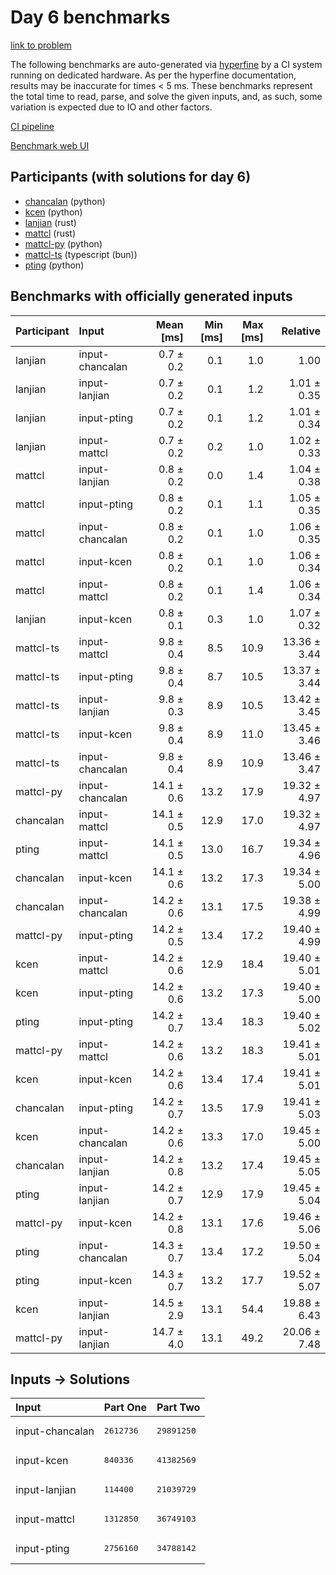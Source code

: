 # Day 6 benchmarks

[link to problem](https://adventofcode.com/2023/day/6)

The following benchmarks are auto-generated via
[hyperfine](https://github.com/sharkdp/hyperfine) by a CI system running on
dedicated hardware. As per the hyperfine documentation, results may be
inaccurate for times < 5 ms. These benchmarks represent the total time to read,
parse, and solve the given inputs, and, as such, some variation is expected due
to IO and other factors.

[CI pipeline](http://ci.papercode.net:8080/teams/main/pipelines/aoc2023)

[Benchmark web UI](https://aoc.ancalagon.black)


## Participants (with solutions for day 6)

- [chancalan](https://github.com/chancalan/aoc2023) (python)
- [kcen](https://github.com/kcen/aoc2023) (python)
- [lanjian](https://github.com/lanjian/aoc-2023) (rust)
- [mattcl](https://github.com/mattcl/aoc2023) (rust)
- [mattcl-py](https://github.com/mattcl/aoc2023-py) (python)
- [mattcl-ts](https://github.com/mattcl/aoc2023-js) (typescript (bun))
- [pting](https://github.com/pting/aoc2023) (python)


## Benchmarks with officially generated inputs

| Participant | Input | Mean [ms] | Min [ms] | Max [ms] | Relative |
|:---|:---|---:|---:|---:|---:|
| lanjian | input-chancalan | 0.7 ± 0.2 | 0.1 | 1.0 | 1.00 |
| lanjian | input-lanjian | 0.7 ± 0.2 | 0.1 | 1.2 | 1.01 ± 0.35 |
| lanjian | input-pting | 0.7 ± 0.2 | 0.1 | 1.2 | 1.01 ± 0.34 |
| lanjian | input-mattcl | 0.7 ± 0.2 | 0.2 | 1.0 | 1.02 ± 0.33 |
| mattcl | input-lanjian | 0.8 ± 0.2 | 0.0 | 1.4 | 1.04 ± 0.38 |
| mattcl | input-pting | 0.8 ± 0.2 | 0.1 | 1.1 | 1.05 ± 0.35 |
| mattcl | input-chancalan | 0.8 ± 0.2 | 0.1 | 1.0 | 1.06 ± 0.35 |
| mattcl | input-kcen | 0.8 ± 0.2 | 0.1 | 1.0 | 1.06 ± 0.34 |
| mattcl | input-mattcl | 0.8 ± 0.2 | 0.1 | 1.4 | 1.06 ± 0.34 |
| lanjian | input-kcen | 0.8 ± 0.1 | 0.3 | 1.0 | 1.07 ± 0.32 |
| mattcl-ts | input-mattcl | 9.8 ± 0.4 | 8.5 | 10.9 | 13.36 ± 3.44 |
| mattcl-ts | input-pting | 9.8 ± 0.4 | 8.7 | 10.5 | 13.37 ± 3.44 |
| mattcl-ts | input-lanjian | 9.8 ± 0.3 | 8.9 | 10.5 | 13.42 ± 3.45 |
| mattcl-ts | input-kcen | 9.8 ± 0.4 | 8.9 | 11.0 | 13.45 ± 3.46 |
| mattcl-ts | input-chancalan | 9.8 ± 0.4 | 8.9 | 10.9 | 13.46 ± 3.47 |
| mattcl-py | input-chancalan | 14.1 ± 0.6 | 13.2 | 17.9 | 19.32 ± 4.97 |
| chancalan | input-mattcl | 14.1 ± 0.5 | 12.9 | 17.0 | 19.32 ± 4.97 |
| pting | input-mattcl | 14.1 ± 0.5 | 13.0 | 16.7 | 19.34 ± 4.96 |
| chancalan | input-kcen | 14.1 ± 0.6 | 13.2 | 17.3 | 19.34 ± 5.00 |
| chancalan | input-chancalan | 14.2 ± 0.6 | 13.1 | 17.5 | 19.38 ± 4.99 |
| mattcl-py | input-pting | 14.2 ± 0.5 | 13.4 | 17.2 | 19.40 ± 4.99 |
| kcen | input-mattcl | 14.2 ± 0.6 | 12.9 | 18.4 | 19.40 ± 5.01 |
| kcen | input-pting | 14.2 ± 0.6 | 13.2 | 17.3 | 19.40 ± 5.00 |
| pting | input-pting | 14.2 ± 0.7 | 13.4 | 18.3 | 19.40 ± 5.02 |
| mattcl-py | input-mattcl | 14.2 ± 0.6 | 13.2 | 18.3 | 19.41 ± 5.01 |
| kcen | input-kcen | 14.2 ± 0.6 | 13.4 | 17.4 | 19.41 ± 5.01 |
| chancalan | input-pting | 14.2 ± 0.7 | 13.5 | 17.9 | 19.41 ± 5.03 |
| kcen | input-chancalan | 14.2 ± 0.6 | 13.3 | 17.0 | 19.45 ± 5.00 |
| chancalan | input-lanjian | 14.2 ± 0.8 | 13.2 | 17.4 | 19.45 ± 5.05 |
| pting | input-lanjian | 14.2 ± 0.7 | 12.9 | 17.9 | 19.45 ± 5.04 |
| mattcl-py | input-kcen | 14.2 ± 0.8 | 13.1 | 17.6 | 19.46 ± 5.06 |
| pting | input-chancalan | 14.3 ± 0.7 | 13.4 | 17.2 | 19.50 ± 5.04 |
| pting | input-kcen | 14.3 ± 0.7 | 13.2 | 17.7 | 19.52 ± 5.07 |
| kcen | input-lanjian | 14.5 ± 2.9 | 13.1 | 54.4 | 19.88 ± 6.43 |
| mattcl-py | input-lanjian | 14.7 ± 4.0 | 13.1 | 49.2 | 20.06 ± 7.48 |


## Inputs -> Solutions

| Input | Part One | Part Two |
|:---|:---|:---|
|input-chancalan|<pre>2612736</pre>|<pre>29891250</pre>|
|input-kcen|<pre>840336</pre>|<pre>41382569</pre>|
|input-lanjian|<pre>114400</pre>|<pre>21039729</pre>|
|input-mattcl|<pre>1312850</pre>|<pre>36749103</pre>|
|input-pting|<pre>2756160</pre>|<pre>34788142</pre>|